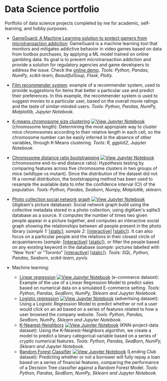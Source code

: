  # Data Science portfolio
Portfolio of data science projects completed by me for academic, self-learning, and hobby purposes.
- [GameGuard: A Machine Learning solution to protect gamers from microtransaction addiction](https://github.com/wonx/lootbox_addiction): GameGuard is a machine learning tool that monitors and mitigates addictive behavior in video games based on data from lootbox purchases, by applying a ML model trained on online gambling data. Its goal is to prevent microtransaction addiction and provide a solution for regulatory agencies and game developers to address the issue. Check the [online demo](http://gameguard.marcpalaus.com). *Tools: Python, Pandas, NumPy, scikit-learn, BeautifulSoup, Flask, Plotly.* 
- [Film recommender system](film-recommender-system): example of a recommender system, used to provide suggestions for items that better a particular use and predict their preferences. In this example, the recommender system is used to suggest movies to a particular user, based on the overall movie ratings and the taste of similar-minded users. *Tools: Python, Pandas, NumPy, Matplotlib, Jupyter Notebook.*
- [K-means chromosome size clustering](chromosomesize-kmeans-clustering/Main.ipynb) [![View Jupyter Notebook](https://img.shields.io/badge/view-Jupyter%20notebook-orange.svg)](chromosomesize-kmeans-clustering/Main.ipynb) (chromosome length): Determining the most appropiate way to cluster mice chromosomes according to their relative length in each cell, so the chromosome number can be easily inferred in the absence of other variables, through K-Means clustering. *Tools: R, ggplot2, Jupyter Notebook.* 
- [Chromosome distance ratio bootstrapping](chromosomedistance-data-boostrapping/Main.ipynb) [![View Jupyter Notebook](https://img.shields.io/badge/view-Jupyter%20notebook-orange.svg)](chromosomedistance-data-boostrapping/Main.ipynb) (chromosome end-to-end distance ratio): Hypothesis testing by comparing features across five chromosome clusters in two groups of mice (wildtype vs mutant). Since the distribution of the dataset did not fit a normal distribution, the bootstrapping method has been used to resample the available data to infer the confidence interval (CI) of the population. *Tools: Python, Pandas, Seaborn, Numpy, Matplotlib, sklearn.* 
- [Photo collection social network graph](pictures-socialnetwork/Main.ipynb) [![View Jupyter Notebook](https://img.shields.io/badge/view-Jupyter%20notebook-orange.svg)](pictures-socialnetwork/Main.ipynb) (digikam's picture database): Social network graph build using the collective metadata stored in a photo collection, using digiKam's sqlite3 database as a source. It computes the number of times two given people appear in a picture together, and computes an interactive social graph showing the relationships between all people present in the photo library (*sample 1:* [[static]](pictures-socialnetwork/socialgraph_trimmed_n1.png); *sample 2*: [[interactive]](http://www.marcpalaus.com/git_files/socialgraph_trimmed.html) [[static]](pictures-socialnetwork/socialgraph_trimmed.png)). It can also focus on a particular people and the relations in their closest circle of acquaintances (*sample*: [[interactive]](http://www.marcpalaus.com/git_files/socialgraph_Oíuajqn%20Rezpé%20Oedoml.html) [[static]](pictures-socialnetwork/socialgraph_Oíuajqn%20Rezpé%20Oedoml.png)), or filter the people based on any existing keyword in the database (*sample*: pictures labelled with "New York" or "Toronto" [[interactive]](http://www.marcpalaus.com/git_files/socialgraph_Toronto_New%20York.html) [[static]](pictures-socialnetwork/socialgraph_Toronto_New%20York.png)). *Tools: SQL, Python, Pandas, Seaborn, scikit-learn, pyvis.* 

- Machine learning:
  - [Linear regression](ecommerce-linear-regression/Main.ipynb) [![View Jupyter Notebook](https://img.shields.io/badge/view-Jupyter%20notebook-orange.svg)](ecommerce-linear-regression/Main.ipynb) (e-commerce dataset): Example of the use of a Linear Regression Model to predict sales based on numerical data on a simulated E-commerce setting. *Tools: Python, Pandas, SeaBorn, NumPy, Sklearn and Jupyter Notebook.* 
  - [Logistic regression](advertising-logistic-regression/Main.ipynb) [![View Jupyter Notebook](https://img.shields.io/badge/view-Jupyter%20notebook-orange.svg)](advertising-logistic-regression/Main.ipynb) (advertising dataset): Using a Logistic Regression Model to predict whether or not a user would click on an ad based on a series of features related to how a user browsed the company website. *Tools: Python, Pandas, SeaBorn, NumPy, Sklearn and Jupyter Notebook.* 
  - [K-Nearest-Neighbors](KNearestNeighbors-project/Main.ipynb) [![View Jupyter Notebook](https://img.shields.io/badge/view-Jupyter%20notebook-orange.svg)](KNearestNeighbors-project/Main.ipynb) (KNN-project-data dataset): Using the K-Nearest-Neighbors algorithm, we create a model to predict a binary categorical variable based on a series of cryptic numerical features. *Tools: Python, Pandas, SeaBorn, NumPy, Sklearn and Jupyter Notebook.* 
  - [Random Forest Classifier](lendingclub-randomforest/Main.ipynb) [![View Jupyter Notebook](https://img.shields.io/badge/view-Jupyter%20notebook-orange.svg)](lendingclub-randomforest/Main.ipynb) (Lending Club dataset): Predicting whether or not a borrower will fully repay a loan based on a series of financial features, comparing the performance of a Decision Tree classifier against a Random Forest Model. *Tools: Python, Pandas, SeaBorn, NumPy, Sklearn and Jupyter Notebook.* 
